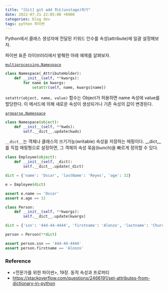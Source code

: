 ```yaml
---
title: "[Git] git add 취소(unstage)하기"
date: 2022-07-21 22:05:00 +0900
categories: blog dev
tags: python 파이썬
---
```


Python에서 클래스 생성자에 전달된 키워드 인수를 속성(attribute)에 일괄 설정해보자.

파이썬 표준 라이브러리에서 발췌한 아래 예제를 살펴보자.

[`multiprocessing.Namespace`](http://bit.ly/1cPM2uJ)

```python
class Namespace(_AttributeHolder):
    def __init__(self, **kwargs):
        for name in kwargs:
            setattr(self, name, kwargs[name])
```

`setattr(object, name, value)` 함수는 Object가 허용하면 name 속성에 value를 할당한다. 이 메서드에 의해 새로운 속성이 생성되거나 기존 속성의 값이 변경된다.

[`argparse.Namespace`](http://bit.ly/1cPM4Ti)

```python
class Namespace(object):
    def __init__(self, **kwds):
        self.__dict__.update(kwds)
```

`__dict__`는 객체나 클래스의 쓰기가능(writable) 속성을 저장하는 매핑이다. __dict__를 직접 매핑형으로 설정하면, 그 객체의 속성 묶음(bunch)을 빠르게 정의할 수 있다.


```python
class Employee(object):
    def __init__(self, _dict):
        self.__dict__.update(_dict)

dict = {'name': 'Oscar', 'lastName': 'Reyes', 'age': 32}

e = Employee(dict)

assert e.name == 'Oscar'
assert e.age == 32
```

```python
class Person:
    def __init__(self, **kwargs):
        self.__dict__.update(kwargs)

dict = {'ssn': '444-44-4444', 'firstname': 'Alonzo', 'lastname': 'Church'}

person = Person(**dict)

assert person.ssn == '444-44-4444'
assert person.firstname == 'Alonzo'
```

### Reference
- <전문가를 위한 파이썬>, 19장. 동적 속성과 프로퍼티
- https://stackoverflow.com/questions/2466191/set-attributes-from-dictionary-in-python